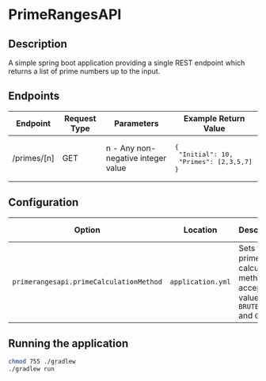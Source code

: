 # PrimeRangesAPI

## Description

A simple spring boot application providing a single REST
endpoint which returns a list of prime numbers up to the input.

## Endpoints

| Endpoint    | Request Type | Parameters                         | Example Return Value                                                   |
|-------------|--------------|------------------------------------|------------------------------------------------------------------------|
| /primes/[n] | GET          | n - Any non-negative integer value | <pre>{<br>&nbsp;"Initial": 10,<br>&nbsp;"Primes": [2,3,5,7]<br>}</pre> |

## Configuration

| Option                                  | Location          | Description                                                                      | Example Value |
|-----------------------------------------|-------------------|----------------------------------------------------------------------------------|---------------|
| `primerangesapi.primeCalculationMethod` | `application.yml` | Sets the prime calculation method, accepted values are `BRUTE_FORCE` and `GUAVA` | `GUAVA`       |

## Running the application

```bash
chmod 755 ./gradlew
./gradlew run
```